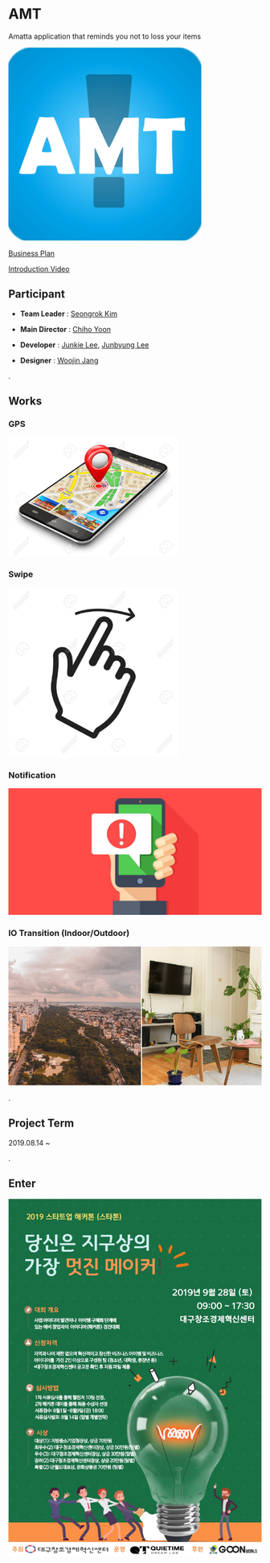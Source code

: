 # AMT
Amatta application that reminds you not to loss your items

<img src="LOGO.png" alt="image" style="zoom:75%;" />  

[Business Plan](Plan.hwp)  

[Introduction Video](output.mp4)  


## Participant

* **Team Leader** : [Seongrok Kim](https://github.com/CasselKim)  

* **Main Director** : [Chiho Yoon](https://github.com/YoonChiHo)  

* **Developer** : [Junkie Lee](https://github.com/KNUjun), [Junbyung Lee](https://github.com/LJBang)  

* **Designer** : [Woojin Jang](https://github.com/WooJin16)  

.  

## Works

### GPS

<img src="01.jpg" alt="image" style="zoom:33%;" />

### Swipe

<img src="02.jpg" alt="image" style="zoom:33%;" />

### Notification

<img src="03.jpg">

### IO Transition (Indoor/Outdoor)

![image](04.png)

.  

## Project Term  

2019.08.14 ~  

.  

## Enter

![image](05.jpeg)

